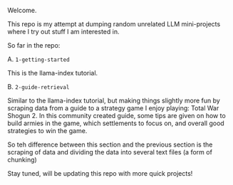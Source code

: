 Welcome.

This repo is my attempt at dumping random unrelated LLM mini-projects where I try out stuff I am interested in.

So far in the repo:

A. `1-getting-started`

This is the llama-index tutorial.

B. `2-guide-retrieval`

Similar to the llama-index tutorial, but making things slightly more fun by scraping data from a guide to a strategy game I enjoy playing: Total War Shogun 2. In this community created guide, some tips are given on how to build armies in the game, which settlements to focus on, and overall good strategies to win the game.

So teh difference between this section and the previous section is the scraping of data and dividing the data into several text files (a form of chunking)

Stay tuned, will be updating this repo with more quick projects!